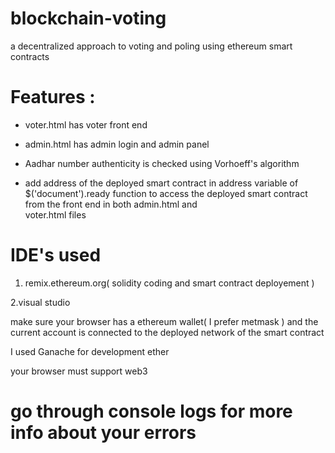 # blockchain-voting
 a decentralized approach to voting and poling using ethereum smart contracts
 
 
# Features :
 - voter.html has voter front end
 
 - admin.html has admin login and admin panel
 
 - Aadhar number authenticity is checked using Vorhoeff's algorithm
 
 - add address of the deployed smart contract in address variable of $('document').ready function to access the deployed smart contract from the front end in both admin.html and   
 voter.html files
 
 
 # IDE's used
 1. remix.ethereum.org( solidity coding and smart contract deployement )
 
 2.visual studio
 
 
 make sure your browser has a ethereum wallet( I prefer metmask ) and the current account is connected to the deployed network of the smart contract
 
 
 I used Ganache for development ether
 
 
 your browser must support web3
 
 
 # go through console logs for more info about your errors 
